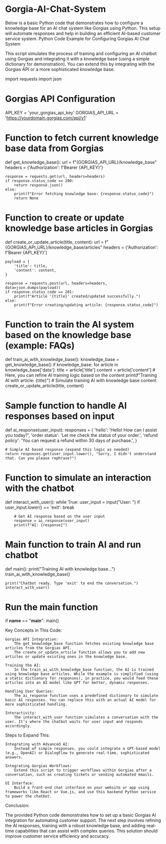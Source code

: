 # Gorgia-AI-Chat-System
 Below is a basic Python code that demonstrates how to configure a knowledge base for an AI chat system like Gorgias using Python. This setup will automate responses and help in building an efficient AI-based customer service system.
Python Code Example for Configuring Gorgias AI Chat System

This script simulates the process of training and configuring an AI chatbot using Gorgias and integrating it with a knowledge base (using a simple dictionary for demonstration). You can extend this by integrating with the Gorgias API or a more sophisticated knowledge base.

import requests
import json

# Gorgias API Configuration
API_KEY = 'your_gorgias_api_key'
GORGIAS_API_URL = 'https://yourdomain.gorgias.com/api/v1'

# Function to fetch current knowledge base data from Gorgias
def get_knowledge_base():
    url = f"{GORGIAS_API_URL}/knowledge_base"
    headers = {'Authorization': f'Bearer {API_KEY}'}
    
    response = requests.get(url, headers=headers)
    if response.status_code == 200:
        return response.json()
    else:
        print(f"Error fetching knowledge base: {response.status_code}")
        return None

# Function to create or update knowledge base articles in Gorgias
def create_or_update_article(title, content):
    url = f"{GORGIAS_API_URL}/knowledge_base/articles"
    headers = {'Authorization': f'Bearer {API_KEY}'}
    
    payload = {
        'title': title,
        'content': content,
    }
    
    response = requests.post(url, headers=headers, data=json.dumps(payload))
    if response.status_code == 201:
        print(f"Article '{title}' created/updated successfully.")
    else:
        print(f"Error creating/updating article: {response.status_code}")

# Function to train the AI system based on the knowledge base (example: FAQs)
def train_ai_with_knowledge_base():
    knowledge_base = get_knowledge_base()
    if knowledge_base:
        for article in knowledge_base['data']:
            title = article['title']
            content = article['content']
            # Here, you can refine AI training logic based on the content
            print(f"Training AI with article: {title}")
            # Simulate training AI with knowledge base content
            create_or_update_article(title, content)

# Sample function to handle AI responses based on input
def ai_response(user_input):
    responses = {
        'hello': 'Hello! How can I assist you today?',
        'order status': 'Let me check the status of your order.',
        'refund policy': 'You can request a refund within 30 days of purchase.',
    }
    
    # Simple AI based response (expand this logic as needed)
    return responses.get(user_input.lower(), "Sorry, I didn't understand that. Can you please rephrase?")

# Function to simulate an interaction with the chatbot
def interact_with_user():
    while True:
        user_input = input("User: ")
        if user_input.lower() == 'exit':
            break
        
        # Get AI response based on the user input
        response = ai_response(user_input)
        print(f"AI: {response}")

# Main function to train AI and run chatbot
def main():
    print("Training AI with knowledge base...")
    train_ai_with_knowledge_base()
    
    print("Chatbot ready. Type 'exit' to end the conversation.")
    interact_with_user()

# Run the main function
if __name__ == "__main__":
    main()

Key Concepts in This Code:

    Gorgias API Integration:
        The get_knowledge_base function fetches existing knowledge base articles from the Gorgias API.
        The create_or_update_article function allows you to add new articles or update existing ones in the knowledge base.

    Training the AI:
        In the train_ai_with_knowledge_base function, the AI is trained using knowledge base articles. While the example is simplified (using a static dictionary for responses), in practice, you would feed these articles into an AI model like GPT for better, dynamic responses.

    Handling User Queries:
        The ai_response function uses a predefined dictionary to simulate basic AI responses. You can replace this with an actual AI model for more sophisticated handling.

    Interactivity:
        The interact_with_user function simulates a conversation with the user. It’s where the chatbot waits for user input and responds accordingly.

Steps to Expand This:

    Integrating with Advanced AI:
        Instead of simple responses, you could integrate a GPT-based model (e.g., OpenAI) or DialogFlow to generate real-time, sophisticated answers.

    Integrating Gorgias Workflows:
        Extend this script to trigger workflows within Gorgias after a conversation, such as creating tickets or sending automated emails.

    UI Interface:
        Build a front-end chat interface on your website or app using frameworks like React or Vue.js, and use this backend Python service to power the chatbot.

Conclusion:

The provided Python code demonstrates how to set up a basic Gorgias AI integration for automating customer support. The next step involves refining the AI responses, training with a robust knowledge base, and adding real-time capabilities that can assist with complex queries. This solution should improve customer service efficiency and accuracy.
